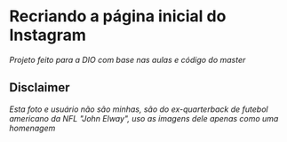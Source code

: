 #  Recriando a página inicial do Instagram 
 *Projeto feito para a DIO  com base nas aulas e código do master*
 
 ## Disclaimer ##
*Esta foto e usuário não são minhas, são do ex-quarterback de futebol americano da NFL "John Elway", uso as imagens dele apenas como uma homenagem*